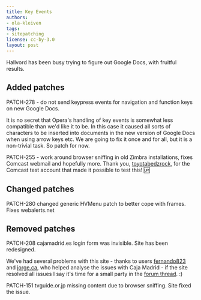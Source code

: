 ```yaml
---
title: Key Events
authors:
- ola-kleiven
tags:
- sitepatching
license: cc-by-3.0
layout: post
---
```

Hallvord has been busy trying to figure out Google Docs, with fruitful results.

## Added patches

PATCH-278 - do not send keypress events for navigation and function keys on new Google Docs.

It is no secret that Opera&#39;s handling of key events is somewhat less compatible than we&#39;d like it to be. In this case it caused all sorts of characters to be inserted into documents in the new version of Google Docs when using arrow keys etc. We are going to fix it once and for all, but it is a non-trivial task. So patch for now.

PATCH-255 - work around browser sniffing in old Zimbra installations, fixes Comcast webmail and hopefully more. Thank you, <a href="/toyotabedzrock/" target="_blank">toyotabedzrock</a>, for the Comcast test account that made it possible to test this! :up:

## Changed patches



PATCH-280 changed generic HVMenu patch to better cope with frames. Fixes webalerts.net

## Removed patches



PATCH-208 cajamadrid.es login form was invisible. Site has been redesigned.

We&#39;ve had several problems with this site - thanks to users <a href="/fernando823" target="_blank">fernando823</a> and <a href="/jorge.ca" target="_blank">jorge.ca</a>,  who helped analyse the issues with Caja Madrid - if the site resolved all issues I say it&#39;s time for a small party in the <a href="http://my.opera.com/community/forums/topic.dml?id=249032" target="_blank">forum
thread</a>. :)

PATCH-151 tvguide.or.jp missing content due to browser sniffing. Site fixed the issue.
